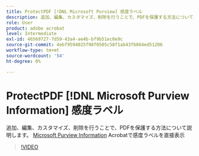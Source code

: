 ```yaml
---
title: ProtectPDF [!DNL Microsoft Purview] 感度ラベル
description: 追加、編集、カスタマイズ、削除を行うことで、PDFを保護する方法について説明します。 [!DNL Microsoft Purview] Acrobatで感度ラベルを直接表示
role: User
product: adobe acrobat
level: Intermediate
exl-id: 46569727-7d59-43a4-ae4b-bf9b51ec0e9c
source-git-commit: 4ebf9594025f98f0505c58f1ab43fb864ed51206
workflow-type: tm+mt
source-wordcount: '54'
ht-degree: 0%

---
```


# ProtectPDF [!DNL Microsoft Purview Information] 感度ラベル

追加、編集、カスタマイズ、削除を行うことで、PDFを保護する方法について説明します。 [Microsoft Purview Information](https://learn.microsoft.com/en-us/microsoft-365/compliance/information-protection?view=o365-worldwide) Acrobatで感度ラベルを直接表示

>[!VIDEO](https://video.tv.adobe.com/v/3410552?quality=12&learn=on&hidetitle=true)
